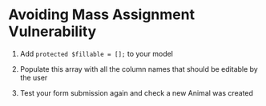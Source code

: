 # Avoiding Mass Assignment Vulnerability

1. Add `protected $fillable = [];` to your model

1. Populate this array with all the column names that should be editable by the user

1. Test your form submission again and check a new Animal was created